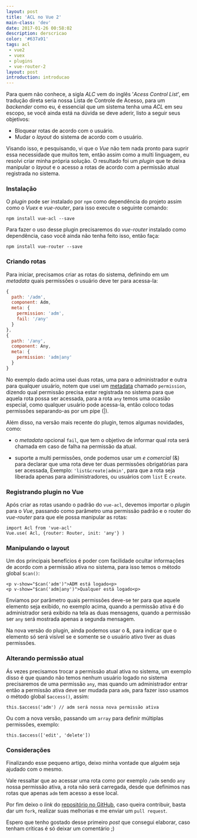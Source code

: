 ```yaml
---
layout: post
title: 'ACL no Vue 2'
main-class: 'dev'
date: 2017-01-26 00:58:02 
description: derscricao
color: '#637a91'
tags: acl
 - vue2
 - vuex
 - plugins
 - vue-router-2
layout: post
introduction: introducao
---
```


Para quem não conhece, a sigla *ALC* vem do inglês '*Acess Control List*', em tradução direta seria nossa Lista de Controle de Acesso, para um *backender* como eu, é essencial que um sistema tenha uma *ACL* em seu escopo, se você ainda está na dúvida se deve aderir, listo a seguir seus objetivos:

- Bloquear rotas de acordo com o usuário.
- Mudar o *layout* do sistema de acordo com o usuário.

Visando isso, e pesquisando, vi que o *Vue* não tem nada pronto para suprir essa necessidade que muitos tem, então assim como a multi linguagem, eu resolvi criar minha própria solução. O resultado foi um *plugin* que te deixa manipular o *layout* e o acesso a rotas de acordo com a permissão atual registrada no sistema.

### Instalação

O *plugin* pode ser instalado por `npm` como dependência do projeto assim como o *Vuex* e *vue-router*, para isso execute o seguinte comando:

    npm install vue-acl --save

Para fazer o uso desse plugin precisaremos do *vue-router* instalado como dependência, caso você ainda não tenha feito isso, então faça:

    npm install vue-router --save

### Criando rotas

Para iniciar, precisamos criar as rotas do sistema, definindo em um *metadata* quais permissões o usuário deve ter para acessa-la:
```javascript
{
  path: '/adm',
  component: Adm,
  meta: {
    permission: 'adm',
    fail: '/any'
  }
},
{
  path: '/any',
  component: Any,
  meta: {
    permission: 'adm|any'
  }
}
```

No exemplo dado acima usei duas rotas, uma para o administrador e outra para qualquer usuário, notem que usei um [metadata](https://router.vuejs.org/en/advanced/meta.html) chamado `permission`, dizendo qual permissão precisa estar registrada no sistema para que aquela rota possa ser acessada, para a rota `any` temos uma ocasião especial, como qualquer usuário pode acessa-la, então coloco todas permissões separando-as por um pipe (|).

Além disso, na versão mais recente do plugin, temos algumas novidades, como:

* o *metadata* opcional `fail`, que tem o objetivo de informar qual rota será chamada em caso de falha na permissão da atual.

* suporte a multi permissões, onde podemos usar um *e comercial* (&) para declarar que uma rota deve ter duas permissões obrigatórias para ser acessada, Exemplo: `'list&create|admin'`, para que a rota seja liberada apenas para adiministradores, ou usuários com `list` E `create`.

### Registrando plugin no Vue
Após criar as rotas usando o padrão do `vue-acl`, devemos importar o *plugin* para o *Vue*, passando como parâmetro uma permissão padrão e o router do *vue-router* para que ele possa manipular as rotas:

    import Acl from 'vue-acl'
    Vue.use( Acl, {router: Router, init: 'any'} )

### Manipulando o layout

Um dos principais benefícios é poder com facilidade ocultar informações de acordo com a permissão ativa no sistema, para isso temos o método global `$can()`:

    <p v-show="$can('adm')">ADM está logado<p>
    <p v-show="$can('adm|any')">Qualquer está logado<p>

Enviamos por parâmetro quais permissões deve-se ter para que aquele elemento seja exibido, no exemplo acima, quando a permissão ativa é do administrador será exibido na tela as duas mensagens, quando a permissão ser `any` será mostrada apenas a segunda mensagem.

Na nova versão do plugin, ainda podemos usar o &, para indicar que o elemento só será visível se e somente se o usuário ativo tiver as duas permissões.

### Alterando permissão atual

Ás vezes precisamos trocar a permissão atual ativa no sistema, um exemplo disso é que quando não temos nenhum usuário logado no sistema precisaremos de uma permissão `any`, mas quando um administrador entrar então a permissão ativa deve ser mudada para `adm`, para fazer isso usamos o método global `$access()`, assim:

    this.$access('adm') // adm será nossa nova permissão ativa

Ou com a nova versão, passando um `array` para definir múltiplas permissões, exemplo:

    this.$access(['edit', 'delete'])

### Considerações

Finalizando esse pequeno artigo, deixo minha vontade que alguém seja ajudado com o mesmo.

Vale ressaltar que ao acessar uma rota como por exemplo `/adm` sendo `any` nossa permissão ativa, a rota não será carregada, desde que definimos nas rotas que apenas `adm` tem acesso a esse local.

Por fim deixo o *link* do [repositório no GitHub](https://github.com/leonardovilarinho/vue-acl), caso queira contribuir, basta dar um `fork`, realizar suas melhorias e me enviar um `pull request`.

Espero que tenho gostado desse primeiro *post* que consegui elaborar, caso tenham críticas é só deixar um comentário ;)
